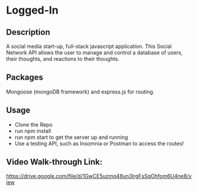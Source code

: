 # Logged-In

## Description

A social media start-up, full-stack javascript application.
This Social Network API allows the user to manage and control a database of users, their thoughts, and reactions to their thoughts.

## Packages

Mongoose (mongoDB framework) and express.js for routing.

## Usage

- Clone the Repo
- run npm install
- run npm start to get the server up and running
- Use a testing API, such as Insomnia or Postman to access the routes!

## Video Walk-through Link:

https://drive.google.com/file/d/1GwCE5uzmq48un3lrgFsSgOhfom6U4ne8/view

